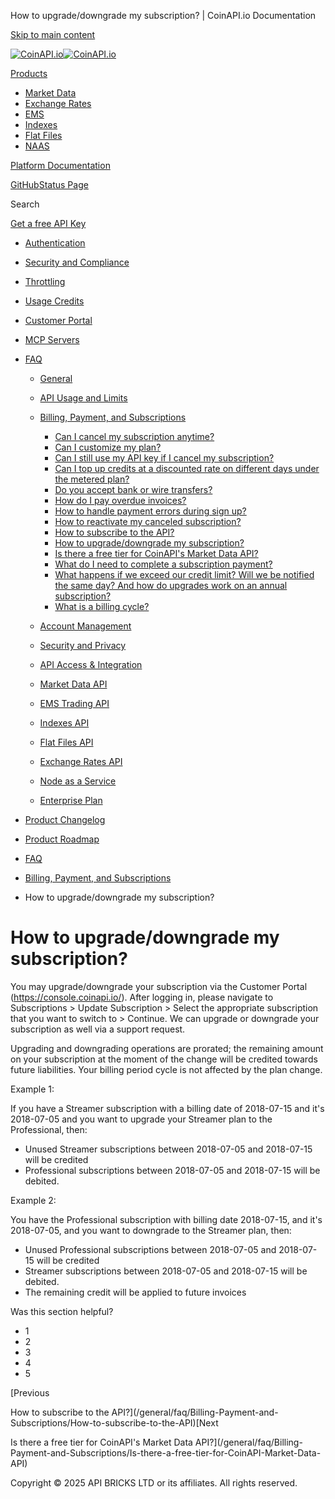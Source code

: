How to upgrade/downgrade my subscription? | CoinAPI.io Documentation




[Skip to main content](#__docusaurus_skipToContent_fallback)

[![CoinAPI.io](/img/logo.svg)![CoinAPI.io](/img/logo.svg)](https://www.coinapi.io)

[Products](/general/faq/Billing-Payment-and-Subscriptions/How-to-upgrade-downgrade-my-subscription)

* [Market Data](/market-data/)
* [Exchange Rates](/exchange-rates-api/)
* [EMS](/ems-api/)
* [Indexes](/indexes-api/)
* [Flat Files](/flat-files-api/)
* [NAAS](/naas-api/)

[Platform Documentation](/general/authentication)

[GitHub](https://github.com/api-bricks/api-bricks-sdk)[Status Page](https://status.coinapi.io)

Search

[Get a free API Key](https://console.coinapi.io/?link=/apikeys/create)

* [Authentication](/general/authentication)
* [Security and Compliance](/general/security)
* [Throttling](/general/throttling)
* [Usage Credits](/general/usage-credits)
* [Customer Portal](/general/customer-portal/)
* [MCP Servers](/general/mcp-servers)
* [FAQ](/general/faq/)

  + [General](/general/faq/general/)
  + [API Usage and Limits](/general/faq/API-Usage-and-Limits/)
  + [Billing, Payment, and Subscriptions](/general/faq/Billing-Payment-and-Subscriptions/)

    - [Can I cancel my subscription anytime?](/general/faq/Billing-Payment-and-Subscriptions/Can-I-cancel-my-subscription-anytime)
    - [Can I customize my plan?](/general/faq/Billing-Payment-and-Subscriptions/Can-I-customize-my-plan)
    - [Can I still use my API key if I cancel my subscription?](/general/faq/Billing-Payment-and-Subscriptions/Can-I-still-use-my-API-key-if-I-cancel-my-subscription)
    - [Can I top up credits at a discounted rate on different days under the metered plan?](/general/faq/Billing-Payment-and-Subscriptions/Can-I-top-up-credits-at-a-discounted-rate-on-different-days)
    - [Do you accept bank or wire transfers?](/general/faq/Billing-Payment-and-Subscriptions/Do-you-accept-bank-or-wire-transfers)
    - [How do I pay overdue invoices?](/general/faq/Billing-Payment-and-Subscriptions/How-do-I-pay-overdue-invoices)
    - [How to handle payment errors during sign up?](/general/faq/Billing-Payment-and-Subscriptions/How-to-handle-payment-errors-during-sign-up)
    - [How to reactivate my canceled subscription?](/general/faq/Billing-Payment-and-Subscriptions/How-to-reactivate-my-canceled-subscription)
    - [How to subscribe to the API?](/general/faq/Billing-Payment-and-Subscriptions/How-to-subscribe-to-the-API)
    - [How to upgrade/downgrade my subscription?](/general/faq/Billing-Payment-and-Subscriptions/How-to-upgrade-downgrade-my-subscription)
    - [Is there a free tier for CoinAPI's Market Data API?](/general/faq/Billing-Payment-and-Subscriptions/Is-there-a-free-tier-for-CoinAPI-Market-Data-API)
    - [What do I need to complete a subscription payment?](/general/faq/Billing-Payment-and-Subscriptions/What-do-I-need-to-complete-a-subscription-payment)
    - [What happens if we exceed our credit limit? Will we be notified the same day? And how do upgrades work on an annual subscription?](/general/faq/Billing-Payment-and-Subscriptions/What-happens-if-we-exceed-our-credit-limit-And-how-do-upgrades-work-on-an-annual-subscription)
    - [What is a billing cycle?](/general/faq/Billing-Payment-and-Subscriptions/What-is-a-billing-cycle)
  + [Account Management](/general/faq/Account-Management/)
  + [Security and Privacy](/general/faq/Security-and-Privacy/)
  + [API Access & Integration](/general/faq/API-Access-and-Integration/)
  + [Market Data API](/general/faq/Market-Data-API/)
  + [EMS Trading API](/general/faq/EMS-Trading-API/)
  + [Indexes API](/general/faq/Indexes-API/)
  + [Flat Files API](/general/faq/Flat-Files-API/)
  + [Exchange Rates API](/general/faq/Exchange-Rates-API/)
  + [Node as a Service](/general/faq/Node-as-a-Service/)
  + [Enterprise Plan](/general/faq/Enterprise-Plan/)
* [Product Changelog](/general/changelog/)
* [Product Roadmap](/general/roadmap)

* [FAQ](/general/faq/)
* [Billing, Payment, and Subscriptions](/general/faq/Billing-Payment-and-Subscriptions/)
* How to upgrade/downgrade my subscription?

How to upgrade/downgrade my subscription?
=========================================

You may upgrade/downgrade your subscription via the Customer Portal (<https://console.coinapi.io/>). After logging in, please navigate to Subscriptions > Update Subscription > Select the appropriate subscription that you want to switch to > Continue. We can upgrade or downgrade your subscription as well via a support request.

Upgrading and downgrading operations are prorated; the remaining amount on your subscription at the moment of the change will be credited towards future liabilities. Your billing period cycle is not affected by the plan change.

Example 1:

If you have a Streamer subscription with a billing date of 2018-07-15 and it's 2018-07-05 and you want to upgrade your Streamer plan to the Professional, then:

* Unused Streamer subscriptions between 2018-07-05 and 2018-07-15 will be credited
* Professional subscriptions between 2018-07-05 and 2018-07-15 will be debited.

Example 2:

You have the Professional subscription with billing date 2018-07-15, and it's 2018-07-05, and you want to downgrade to the Streamer plan, then:

* Unused Professional subscriptions between 2018-07-05 and 2018-07-15 will be credited
* Streamer subscriptions between 2018-07-05 and 2018-07-15 will be debited.
* The remaining credit will be applied to future invoices

Was this section helpful?

* 1
* 2
* 3
* 4
* 5

[Previous

How to subscribe to the API?](/general/faq/Billing-Payment-and-Subscriptions/How-to-subscribe-to-the-API)[Next

Is there a free tier for CoinAPI's Market Data API?](/general/faq/Billing-Payment-and-Subscriptions/Is-there-a-free-tier-for-CoinAPI-Market-Data-API)

Copyright © 2025 API BRICKS LTD or its affiliates. All rights reserved.